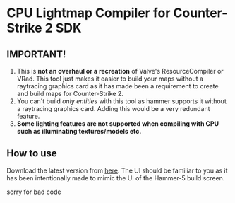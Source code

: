 # CPU Lightmap Compiler for Counter-Strike 2 SDK

## IMPORTANT!
1. This is <b>not an overhaul or a recreation</b> of Valve's ResourceCompiler or VRad. This tool just makes it easier to build your maps without a raytracing graphics card as it has made been a requirement to create and build maps for Counter-Strike 2.
2. You can't build <i>only entities</i> with this tool as hammer supports it without a raytracing graphics card. Adding this would be a very redundant feature.
3. <b>Some lighting features are not supported when compiling with CPU such as illuminating textures/models etc.</b>

## How to use
Download the latest version from [here](https://github.com/the2dguy/CS2-CPU-Lightmapping/releases).
The UI should be familiar to you as it has been intentionally made to mimic the UI of the Hammer-5 build screen.

sorry for bad code
